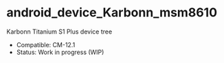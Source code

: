 # android_device_Karbonn_msm8610
Karbonn Titanium S1 Plus device tree
- Compatible: CM-12.1
- Status: Work in progress (WIP)
